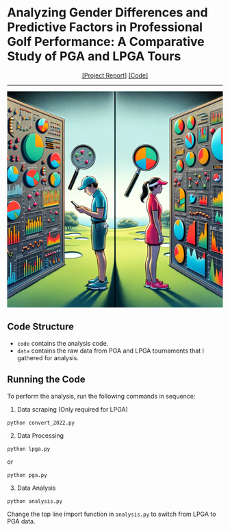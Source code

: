 # Analyzing Gender Differences and Predictive Factors in Professional Golf Performance: A Comparative Study of PGA and LPGA Tours

<div align="center">

[[Project Report]](https://drive.google.com/file/d/19-FwjEhwABIVpY6qxvZ6Imwnv-t6WjWZ/view)
[[Code]](https://github.com/Selinali01/golf-performance-analysis)
______________________________________________________________________

![](assets/project.png)
</div>


## Code Structure

- ```code``` contains the analysis code.
- ```data``` contains the raw data from PGA and LPGA tournaments that I gathered for analysis. 

## Running the Code
To perform the analysis, run the following commands in sequence:

1. Data scraping (Only required for LPGA)
```
python convert_2022.py
```

2. Data Processing
```
python lpga.py
```
or
```
python pga.py
```

3. Data Analysis
```
python analysis.py
```
Change the top line import function in `analysis.py` to switch from LPGA to PGA data. 

